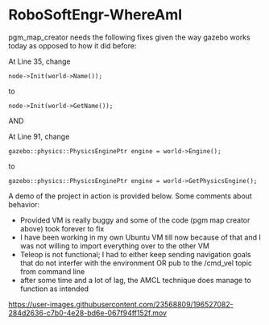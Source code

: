 # RoboSoftEngr-WhereAmI

pgm_map_creator needs the following fixes given the way gazebo works today as opposed to how it did before:

At Line 35, change
```
node->Init(world->Name());
```
to
```
node->Init(world->GetName());
```
AND

At Line 91, change
```
gazebo::physics::PhysicsEnginePtr engine = world->Engine();
```
to
```
gazebo::physics::PhysicsEnginePtr engine = world->GetPhysicsEngine();
```

A demo of the project in action is provided below. Some comments about behavior:

- Provided VM is really buggy and some of the code (pgm map creator above) took forever to fix
- I have been working in my own Ubuntu VM till now because of that and I was not willing to import everything over to the other VM
- Teleop is not functional; I had to either keep sending navigation goals that do not interfer with the environment OR pub to the /cmd_vel topic from command line
- after some time and a lot of lag, the AMCL technique does manage to function as intended



https://user-images.githubusercontent.com/23568809/196527082-284d2636-c7b0-4e28-bd6e-067f94ff152f.mov

